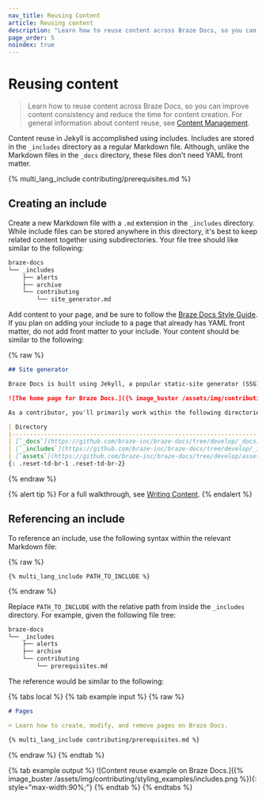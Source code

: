 ```yaml
---
nav_title: Reusing Content
article: Reusing content
description: "Learn how to reuse content across Braze Docs, so you can improve content consistency and reduce the time for content creation."
page_order: 5
noindex: true
---
```


# Reusing content

> Learn how to reuse content across Braze Docs, so you can improve content consistency and reduce the time for content creation. For general information about content reuse, see [Content Management]({{site.baseurl}}/contributing/content_management/#content-reuse).

Content reuse in Jekyll is accomplished using includes. Includes are stored in the `_includes` directory as a regular Markdown file. Although, unlike the Markdown files in the `_docs` directory, these files don't need YAML front matter.

{% multi_lang_include contributing/prerequisites.md %}

## Creating an include

Create a new Markdown file with a `.md` extension in the `_includes` directory. While include files can be stored anywhere in this directory, it's best to keep related content together using subdirectories. Your file tree should like similar to the following:

```bash
braze-docs
└── _includes
    ├── alerts
    ├── archive
    └── contributing
        └── site_generator.md
```

Add content to your page, and be sure to follow the [Braze Docs Style Guide]({{site.baseurl}}/contributing/style_guide/). If you plan on adding your include to a page that already has YAML front matter, do not add front matter to your include. Your content should be similar to the following:

{% raw %}
```markdown
## Site generator 

Braze Docs is built using Jekyll, a popular static-site generator (SSG) that allows content files and design files to be stored in separate directories, such as `_docs` for content files and `assets` for design files. When the site is built, Jekyll intelligently merges each file and stores them as XML and HTML data in the `_site` directory. For more information, see [Jekyll Directory Structure](https://jekyllrb.com/docs/structure/).

![The home page for Braze Docs.]({% image_buster /assets/img/contributing/braze_docs_github.png %})

As a contributor, you'll primarily work within the following directories.

| Directory                                                                     | Description                                                                                                                                                                                                                                                                                                                       |
|-------------------------------------------------------------------------------|-----------------------------------------------------------------------------------------------------------------------------------------------------------------------------------------------------------------------------------------------------------------------------------------------------------------------------------|
| [`_docs`](https://github.com/braze-inc/braze-docs/tree/develop/_docs)         | Contains all the written content for Braze Docs as text files written in Markdown. Text files are organized into directories and subdirectories mirroring the docs site, such as `_api` for the [API section]({{site.baseurl}}/api/home) and `user_guide` for the [User Guide section]({{site.baseurl}}/user_guide/introduction). |
| [`_includes`](https://github.com/braze-inc/braze-docs/tree/develop/_includes) | Contains text files (called "includes") that can be reused in any file within the `_docs` directory. Typically, includes are short, modular pieces of content that don't use standard formatting. The files stored in this location are important for [content reuse](#content-reuse).                                            |
| [`assets`](https://github.com/braze-inc/braze-docs/tree/develop/assets)       | Contains all the images for Braze Docs. Any text file in the `_docs` or `_includes` directory can link to this directory to display an image on its page.                                                                                                                                                                         |
{: .reset-td-br-1 .reset-td-br-2}
```
{% endraw %}

{% alert tip %}
For a full walkthrough, see [Writing Content]({{site.baseurl}}/contributing/content_management/pages/#writing-content).
{% endalert %}

## Referencing an include

To reference an include, use the following syntax within the relevant Markdown file:

{% raw %}
```plaintext
{% multi_lang_include PATH_TO_INCLUDE %}
```
{% endraw %}

Replace `PATH_TO_INCLUDE` with the relative path from inside the `_includes` directory. For example, given the following file tree:

```bash
braze-docs
└── _includes
    ├── alerts
    ├── archive
    └── contributing
        └── prerequisites.md
```

The reference would be similar to the following:

{% tabs local %}
{% tab example input %}
{% raw %}
```markdown
# Pages

> Learn how to create, modify, and remove pages on Braze Docs.

{% multi_lang_include contributing/prerequisites.md %}
```
{% endraw %}
{% endtab %}

{% tab example output %}
![Content reuse example on Braze Docs.]({% image_buster /assets/img/contributing/styling_examples/includes.png %}){: style="max-width:90%;"}
{% endtab %}
{% endtabs %}
